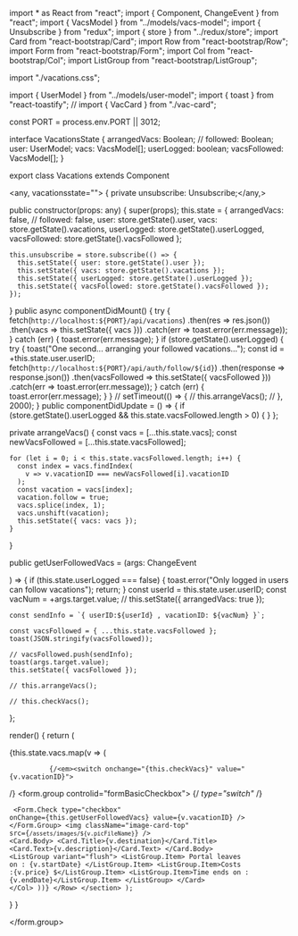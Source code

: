 import \* as React from "react"; import { Component, ChangeEvent } from "react"; import { VacsModel } from "../models/vacs-model"; import { Unsubscribe } from "redux"; import { store } from "../redux/store"; import Card from "react-bootstrap/Card"; import Row from "react-bootstrap/Row"; import Form from "react-bootstrap/Form"; import Col from "react-bootstrap/Col"; import ListGroup from "react-bootstrap/ListGroup";

import "./vacations.css";

import { UserModel } from "../models/user-model"; import { toast } from "react-toastify"; // import { VacCard } from "./vac-card";

const PORT = process.env.PORT || 3012;

interface VacationsState { arrangedVacs: Boolean; // followed: Boolean; user: UserModel; vacs: VacsModel[]; userLogged: boolean; vacsFollowed: VacsModel[]; }

export class Vacations extends Component

<any, vacationsstate=""> {
private unsubscribe: Unsubscribe;</any,>

public constructor(props: any) { super(props); this.state = { arrangedVacs: false, // followed: false, user: store.getState().user, vacs: store.getState().vacations, userLogged: store.getState().userLogged, vacsFollowed: store.getState().vacsFollowed };

```
this.unsubscribe = store.subscribe(() => {
  this.setState({ user: store.getState().user });
  this.setState({ vacs: store.getState().vacations });
  this.setState({ userLogged: store.getState().userLogged });
  this.setState({ vacsFollowed: store.getState().vacsFollowed });
});
```

} public async componentDidMount() { try { fetch(`http://localhost:${PORT}/api/vacations`) .then(res => res.json()) .then(vacs => this.setState({ vacs })) .catch(err => toast.error(err.message)); } catch (err) { toast.error(err.message); } if (store.getState().userLogged) { try { toast("One second... arranging your followed vacations..."); const id = +this.state.user.userID; fetch(`http://localhost:${PORT}/api/auth/follow/${id}`) .then(response => response.json()) .then(vacsFollowed => this.setState({ vacsFollowed })) .catch(err => toast.error(err.message)); } catch (err) { toast.error(err.message); } } // setTimeout(() => { // this.arrangeVacs(); // }, 2000); } public componentDidUpdate = () => { if (store.getState().userLogged && this.state.vacsFollowed.length > 0) { } };

private arrangeVacs() { const vacs = [...this.state.vacs]; const newVacsFollowed = [...this.state.vacsFollowed];

```
for (let i = 0; i < this.state.vacsFollowed.length; i++) {
  const index = vacs.findIndex(
    v => v.vacationID === newVacsFollowed[i].vacationID
  );
  const vacation = vacs[index];
  vacation.follow = true;
  vacs.splice(index, 1);
  vacs.unshift(vacation);
  this.setState({ vacs: vacs });
}
```

}

public getUserFollowedVacs = (args: ChangeEvent

<htmlinputelement>) =&gt; {
if (this.state.userLogged === false) {
toast.error("Only logged in users can follow vacations");
return;
}
const userId = this.state.user.userID;
const vacNum = +args.target.value;
// this.setState({ arrangedVacs: true });</htmlinputelement>

```
const sendInfo = `{ userID:${userId} , vacationID: ${vacNum} }`;

const vacsFollowed = { ...this.state.vacsFollowed };
toast(JSON.stringify(vacsFollowed));

// vacsFollowed.push(sendInfo);
toast(args.target.value);
this.setState({ vacsFollowed });

// this.arrangeVacs();

// this.checkVacs();
```

};

render() { return (

<section classname="card">
  <row classname="vacations justify-content-md-center">
          {this.state.vacs.map(v =&gt; (
            
              {/<em><switch onchange="{this.checkVacs}" value="{v.vacationID}">
</switch></em>/}
              <card>
  <form.group controlid="formBasicCheckbox">
                  {/<em> type="switch" </em>/}<p></p><pre><code>              &lt;Form.Check
                type="checkbox"
                onChange={this.getUserFollowedVacs}
                value={v.vacationID}
              /&gt;
            &lt;/Form.Group&gt;
            &lt;img
              className="image-card-top"
              src={`/assets/images/${v.picFileName}`}
            /&gt;
            &lt;Card.Body&gt;
              &lt;Card.Title&gt;{v.destination}&lt;/Card.Title&gt;
              &lt;Card.Text&gt;{v.description}&lt;/Card.Text&gt;
            &lt;/Card.Body&gt;
            &lt;ListGroup variant="flush"&gt;
              &lt;ListGroup.Item&gt;
                Portal leaves on : {v.startDate}
              &lt;/ListGroup.Item&gt;
              &lt;ListGroup.Item&gt;Costs :{v.price} $&lt;/ListGroup.Item&gt;
              &lt;ListGroup.Item&gt;Time ends on : {v.endDate}&lt;/ListGroup.Item&gt;
            &lt;/ListGroup&gt;
          &lt;/Card&gt;
        &lt;/Col&gt;
      ))}
    &lt;/Row&gt;
  &lt;/section&gt;
);
</code></pre><p>  }
}</p></form.group>
</card></row>
</section>
